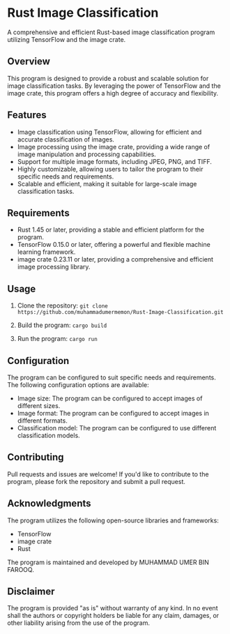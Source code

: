 <h1>Rust Image Classification</h1>

<p>A comprehensive and efficient Rust-based image classification program utilizing TensorFlow and the image crate.</p>

<h2>Overview</h2>

<p>This program is designed to provide a robust and scalable solution for image classification tasks. By leveraging the power of TensorFlow and the image crate, this program offers a high degree of accuracy and flexibility.</p>

<h2>Features</h2>

<ul>
<li>Image classification using TensorFlow, allowing for efficient and accurate classification of images.</li>
<li>Image processing using the image crate, providing a wide range of image manipulation and processing capabilities.</li>
<li>Support for multiple image formats, including JPEG, PNG, and TIFF.</li>
<li>Highly customizable, allowing users to tailor the program to their specific needs and requirements.</li>
<li>Scalable and efficient, making it suitable for large-scale image classification tasks.</li>
</ul>

<h2>Requirements</h2>

<ul>
<li>Rust 1.45 or later, providing a stable and efficient platform for the program.</li>
<li>TensorFlow 0.15.0 or later, offering a powerful and flexible machine learning framework.</li>
<li>image crate 0.23.11 or later, providing a comprehensive and efficient image processing library.</li>
</ul>

<h2>Usage</h2>

<ol>
<li><p>Clone the repository: <code>git clone https://github.com/muhammadumermemon/Rust-Image-Classification.git</code></p></li>
<li><p>Build the program: <code>cargo build</code></p></li>
<li><p>Run the program: <code>cargo run</code></p></li>
</ol>

<h2>Configuration</h2>

<p>The program can be configured to suit specific needs and requirements. The following configuration options are available:</p>

<ul>
<li>Image size: The program can be configured to accept images of different sizes.</li>
<li>Image format: The program can be configured to accept images in different formats.</li>
<li>Classification model: The program can be configured to use different classification models.</li>
</ul>

<h2>Contributing</h2>

<p>Pull requests and issues are welcome! If you'd like to contribute to the program, please fork the repository and submit a pull request.</p>

<h2>Acknowledgments</h2>

<p>The program utilizes the following open-source libraries and frameworks:</p>

<ul>
<li>TensorFlow</li>
<li>image crate</li>
<li>Rust</li>
</ul>

<p>The program is maintained and developed by MUHAMMAD UMER BIN FAROOQ.</p>

<h2>Disclaimer</h2>

<p>The program is provided "as is" without warranty of any kind. In no event shall the authors or copyright holders be liable for any claim, damages, or other liability arising from the use of the program.</p>
